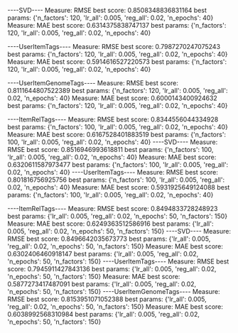 ----SVD----
Measure: RMSE
best score: 0.8508348836831164
best params: {'n_factors': 120, 'lr_all': 0.005, 'reg_all': 0.02, 'n_epochs': 40}
Measure: MAE
best score: 0.6314375838747137
best params: {'n_factors': 120, 'lr_all': 0.005, 'reg_all': 0.02, 'n_epochs': 40}

----UserItemTags----
Measure: RMSE
best score: 0.7987270247075243
best params: {'n_factors': 120, 'lr_all': 0.005, 'reg_all': 0.02, 'n_epochs': 40}
Measure: MAE
best score: 0.5914616527220573
best params: {'n_factors': 120, 'lr_all': 0.005, 'reg_all': 0.02, 'n_epochs': 40}

----UserItemGenomeTags----
Measure: RMSE
best score: 0.8111644807522389
best params: {'n_factors': 120, 'lr_all': 0.005, 'reg_all': 0.02, 'n_epochs': 40}
Measure: MAE
best score: 0.6000143400924632
best params: {'n_factors': 120, 'lr_all': 0.005, 'reg_all': 0.02, 'n_epochs': 40}



----ItemRelTags----
Measure: RMSE
best score: 0.8344556044334928
best params: {'n_factors': 100, 'lr_all': 0.005, 'reg_all': 0.02, 'n_epochs': 40}
Measure: MAE
best score: 0.6167528401883519
best params: {'n_factors': 100, 'lr_all': 0.005, 'reg_all': 0.02, 'n_epochs': 40}
----SVD----
Measure: RMSE
best score: 0.8516946993618811
best params: {'n_factors': 100, 'lr_all': 0.005, 'reg_all': 0.02, 'n_epochs': 40}
Measure: MAE
best score: 0.6320611587973477
best params: {'n_factors': 100, 'lr_all': 0.005, 'reg_all': 0.02, 'n_epochs': 40}
----UserItemTags----
Measure: RMSE
best score: 0.801816756925756
best params: {'n_factors': 100, 'lr_all': 0.005, 'reg_all': 0.02, 'n_epochs': 40}
Measure: MAE
best score: 0.5931925649124088
best params: {'n_factors': 100, 'lr_all': 0.005, 'reg_all': 0.02, 'n_epochs': 40}



----ItemRelTags----
Measure: RMSE
best score: 0.8494833728248923
best params: {'lr_all': 0.005, 'reg_all': 0.02, 'n_epochs': 50, 'n_factors': 150}
Measure: MAE
best score: 0.6249363512586916
best params: {'lr_all': 0.005, 'reg_all': 0.02, 'n_epochs': 50, 'n_factors': 150}
----SVD----
Measure: RMSE
best score: 0.8496642035673773
best params: {'lr_all': 0.005, 'reg_all': 0.02, 'n_epochs': 50, 'n_factors': 150}
Measure: MAE
best score: 0.6302406460918147
best params: {'lr_all': 0.005, 'reg_all': 0.02, 'n_epochs': 50, 'n_factors': 150}
----UserItemTags----
Measure: RMSE
best score: 0.7945911427843136
best params: {'lr_all': 0.005, 'reg_all': 0.02, 'n_epochs': 50, 'n_factors': 150}
Measure: MAE
best score: 0.5877273417487091
best params: {'lr_all': 0.005, 'reg_all': 0.02, 'n_epochs': 50, 'n_factors': 150}
----UserItemGenomeTags----
Measure: RMSE
best score: 0.8153951071052388
best params: {'lr_all': 0.005, 'reg_all': 0.02, 'n_epochs': 50, 'n_factors': 150}
Measure: MAE
best score: 0.6038992568310984
best params: {'lr_all': 0.005, 'reg_all': 0.02, 'n_epochs': 50, 'n_factors': 150}